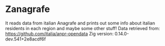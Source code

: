 # Zanagrafe

It reads data from italian Anagrafe and prints out some info about italian residents in each region and maybe some other stuff!
Data retrieved from: https://github.com/italia/anpr-opendata 
Zig version: 0.14.0-dev.541+2e8acdf6f

